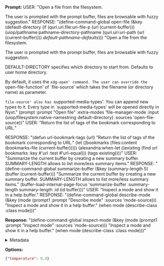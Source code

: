 **Prompt:**
USER:
"Open a file from the filesystem.

The user is prompted with the prompt buffer, files are browsable with
fuzzy suggestion."
RESPONSE:
"(define-command-global open-file
(&key
 (default-directory
  (if (quri.uri.file:uri-file-p (url (current-buffer)))
      (uiop/pathname:pathname-directory-pathname
       (quri.uri:uri-path (url (current-buffer))))
      *default-pathname-defaults*)))
"Open a file from the filesystem.

The user is prompted with the prompt buffer, files are browsable with
fuzzy suggestion.

DEFAULT-DIRECTORY specifies which directory to start from. Defaults to user home
directory.

By default, it uses the `xdg-open' command. The user can override the
`open-file-function' of `file-source' which takes the filename (or
directory name) as parameter.

`file-source' also has `supported-media-types'. You can append new types to
it. Every type in `supported-media-types' will be opened directly in Nyxt."
(prompt :prompt "Open file" :extra-modes 'file-manager-mode :input
        (uiop/filesystem:native-namestring default-directory) :sources
        'open-file-source))"
USER:
"Return the list of tags of the bookmark corresponding to URL."

RESPONSE:
"(defun url-bookmark-tags (url)
"Return the list of tags of the bookmark corresponding to URL."
(let ((bookmarks (files:content (bookmarks-file (current-buffer)))))
(alexandria:when-let ((existing
                       (find url bookmarks :key #'url :test #'url-equal)))
  (tags existing))))"
USER:
  "Summarize the current buffer by creating a new summary buffer.
SUMMARY-LENGTH allows to list more/less summary items."
RESPONSE:
"(define-command-global summarize-buffer
(&key (summary-length 5) (buffer (current-buffer)))
"Summarize the current buffer by creating a new summary buffer.
SUMMARY-LENGTH allows to list more/less summary items."
(buffer-load-internal-page-focus 'summarize-buffer :summary-length
                                summary-length :id (id buffer)))"
USER:
  "Inspect a mode and show it in a help buffer."
RESPONSE:
"(define-command-global describe-mode
(&key (mode (prompt1 :prompt "Describe mode" :sources 'mode-source)))
"Inspect a mode and show it in a help buffer."
(when mode (describe-class :class mode)))"


**Response:**
"(define-command-global inspect-mode
(&key (mode (prompt1 :prompt "Inspect mode" :sources 'mode-source)))
"Inspect a mode and show it in a help buffer."
(when mode (describe-class :class mode)))"

<details><summary>Metadata</summary>

- Duration: 2022 ms
- Datetime: 2023-11-27T20:35:54.764937
- Model: gpt-3.5-turbo-0613

</details>

**Options:**
```json
{"temperature": 0.4}
```


